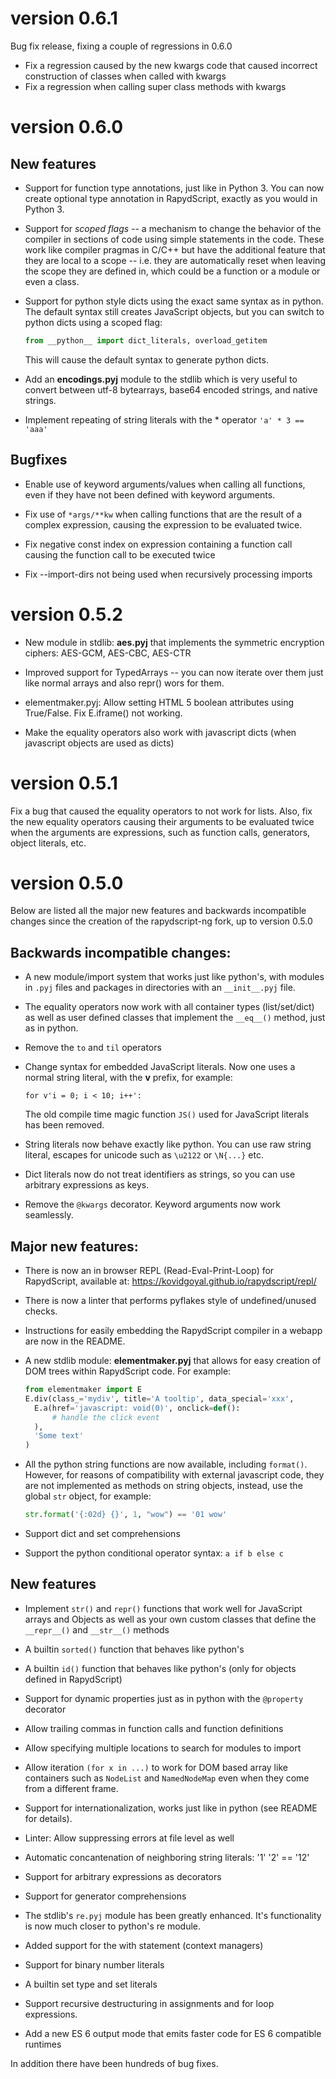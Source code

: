 version 0.6.1
==============

Bug fix release, fixing a couple of regressions in 0.6.0

 * Fix a regression caused by the new kwargs code that caused incorrect construction of classes when called with kwargs
 * Fix a regression when calling super class methods with kwargs

version 0.6.0
==============

New features
--------------------

 * Support for function type annotations, just like in Python 3. You can now
   create optional type annotation in RapydScript, exactly as you would in
   Python 3.

 * Support for *scoped flags* -- a mechanism to change the behavior of the
   compiler in sections of code using simple statements in the code. These work
   like compiler pragmas in C/C++ but have the additional feature that they are
   local to a scope -- i.e. they are automatically reset when leaving the scope
   they are defined in, which could be a function or a module or even a class.

 * Support for python style dicts using the exact same syntax as in python. The
   default syntax still creates JavaScript objects, but you can switch to
   python dicts using a scoped flag:
   ```py
   from __python__ import dict_literals, overload_getitem
   ```
   This will cause the default syntax to generate python dicts.

 * Add an **encodings.pyj** module to the stdlib which is very useful to convert
   between utf-8 bytearrays, base64 encoded strings, and native strings.

 * Implement repeating of string literals with the * operator
   `'a' * 3 == 'aaa'`


Bugfixes
----------

 * Enable use of keyword arguments/values when calling all functions, even if
   they have not been defined with keyword arguments.

 * Fix use of `*args/**kw` when calling functions that are the result of a
   complex expression, causing the expression to be evaluated twice.
 
 * Fix negative const index on expression containing a function call causing
   the function call to be executed twice

 * Fix --import-dirs not being used when recursively processing imports

version 0.5.2
==============

 * New module in stdlib: **aes.pyj** that implements the symmetric encryption
   ciphers: AES-GCM, AES-CBC, AES-CTR

 * Improved support for TypedArrays -- you can now iterate over them just like
   normal arrays and also repr() wors for them.

 * elementmaker.pyj: Allow setting HTML 5 boolean attributes using True/False.
   Fix E.iframe() not working.

 * Make the equality operators also work with javascript dicts (when
   javascript objects are used as dicts)


version 0.5.1
==============

Fix a bug that caused the equality operators to not work for lists. Also,
fix the new equality operators causing their arguments to be evaluated twice
when the arguments are expressions, such as function calls, generators, object
literals, etc.

version 0.5.0
===============

Below are listed all the major new features and backwards incompatible changes
since the creation of the rapydscript-ng fork, up to version 0.5.0

Backwards incompatible changes:
--------------------------------------------------------------

* A new module/import system that works just like python's, with modules in
  ``.pyj`` files and packages in directories with an ``__init__.pyj`` file.

* The equality operators now work with all container types (list/set/dict) as
  well as user defined classes that implement the `__eq__()` method, just as in
  python. 

* Remove the `to` and `til` operators

* Change syntax for embedded JavaScript literals. Now one uses a normal string
  literal, with the **v** prefix, for example:
  ```
  for v'i = 0; i < 10; i++':
  ```
  The old compile time magic function `JS()` used for JavaScript literals has been removed.

* String literals now behave exactly like python. You can use raw string
  literal, escapes for unicode such as `\u2122` or `\N{...}` etc.

* Dict literals now do not treat identifiers as strings, so you can use arbitrary expressions as keys.

* Remove the ``@kwargs`` decorator. Keyword arguments now work seamlessly.

Major new features:
--------------------

* There is now an in browser REPL (Read-Eval-Print-Loop) for RapydScript,
  available at: https://kovidgoyal.github.io/rapydscript/repl/

* There is now a linter that performs pyflakes style of undefined/unused
  checks.

* Instructions for easily embedding the RapydScript compiler in a webapp are
  now in the README.

* A new stdlib module: **elementmaker.pyj** that allows for easy creation of
  DOM trees within RapydScript code. For example:
  ```py
  from elementmaker import E
  E.div(class_='mydiv', title='A tooltip', data_special='xxx',
	E.a(href='javascript: void(0)', onclick=def():
		# handle the click event
	),
	'Some text'
  )
  ```

* All the python string functions are now available, including `format()`. However, for reasons of
  compatibility with external javascript code, they are not implemented as
  methods on string objects, instead, use the global ```str``` object, for
  example:
  ```py
  str.format('{:02d} {}', 1, "wow") == '01 wow'
  ```

* Support dict and set comprehensions

* Support the python conditional operator syntax: ```a if b else c```

New features
-------------------------

* Implement `str()` and `repr()` functions that work well for JavaScript arrays and
  Objects as well as your own custom classes that define the `__repr__()` and
  `__str__()` methods

* A builtin `sorted()` function that behaves like python's

* A builtin `id()` function that behaves like python's (only for objects
  defined in RapydScript)

* Support for dynamic properties just as in python with the `@property` decorator

* Allow trailing commas in function calls and function definitions

* Allow specifying multiple locations to search for modules to import

* Allow iteration `(for x in ...)` to work for DOM based array like containers
  such as `NodeList` and `NamedNodeMap` even when they come from a different frame.

* Support for internationalization, works just like in python (see README for
  details).

* Linter: Allow suppressing errors at file level as well

* Automatic concantenation of neighboring string literals: '1' '2' == '12'

* Support for arbitrary expressions as decorators

* Support for generator comprehensions

* The stdlib's `re.pyj` module has been greatly enhanced. It's functionality is
  now much closer to python's re module.

* Added support for the with statement (context managers)

* Support for binary number literals

* A builtin set type and set literals

* Support recursive destructuring in assignments and for loop expressions.

* Add a new ES 6 output mode that emits faster code for ES 6 compatible
  runtimes


In addition there have been hundreds of bug fixes.
